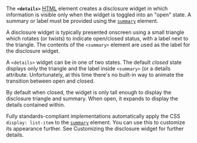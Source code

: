 The **`<details>`** [HTML](https://developer.mozilla.org/en-US/docs/Web/HTML) element creates a disclosure widget in which information is visible only when the widget is toggled into an "open" state. A summary or label must be provided using the [`summary`](summary!) element.

A disclosure widget is typically presented onscreen using a small triangle which rotates (or twists) to indicate open/closed status, with a label next to the triangle. The contents of the `<summary>` element are used as the label for the disclosure widget.

A `<details>` widget can be in one of two states. The default _closed_ state displays only the triangle and the label inside `<summary>` (or a details attribute. Unfortunately, at this time there's no built-in way to animate the transition between open and closed.

By default when closed, the widget is only tall enough to display the disclosure triangle and summary. When open, it expands to display the details contained within.

Fully standards-compliant implementations automatically apply the CSS `display: list-item` to the [`summary`](summary!) element. You can use this to customize its appearance further. See Customizing the disclosure widget for further details.
